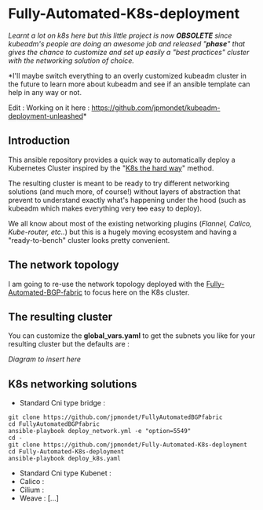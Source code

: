 # Fully-Automated-K8s-deployment

*Learnt a lot on k8s here but this little project is now **OBSOLETE** since kubeadm's people are doing an awesome job and released "**phase**" that gives the chance to customize and set up easily a "best practices" cluster with the networking solution of choice.*

*I'll maybe switch everything to an overly customized kubeadm cluster in the future to learn more about kubeadm and see if an ansible template can help in any way or not.

Edit : Working on it here : https://github.com/jpmondet/kubeadm-deployment-unleashed*  

## Introduction

This ansible repository provides a quick way to automatically deploy a Kubernetes Cluster inspired by the "[K8s the hard way](https://github.com/kelseyhightower/kubernetes-the-hard-way)" method.

The resulting cluster is meant to be ready to try different networking solutions (and much more, of course!) without layers of abstraction that prevent to understand exactly what's happening under the hood (such as kubeadm which makes everything very ~~too~~ easy to deploy).

We all know about most of the existing networking plugins (*Flannel, Calico, Kube-router, etc..*) but this is a hugely moving ecosystem and having a "ready-to-bench" cluster looks pretty convenient.

## The network topology

I am going to re-use the network topology deployed with the [Fully-Automated-BGP-fabric](https://github.com/jpmondet/Fully-Automated-BGP-fabric) to focus here on the K8s cluster.

## The resulting cluster

You can customize the **global_vars.yaml** to get the subnets you like for your resulting cluster but the defaults are : 

*Diagram to insert here*

## K8s networking solutions

* Standard Cni type bridge : 

```
git clone https://github.com/jpmondet/FullyAutomatedBGPfabric
cd FullyAutomatedBGPfabric
ansible-playbook deploy_network.yml -e "option=5549"
cd -
git clone https://github.com/jpmondet/Fully-Automated-K8s-deployment
cd Fully-Automated-K8s-deployment
ansible-playbook deploy_k8s.yaml
```

* Standard Cni type Kubenet : 
* Calico :
* Cilium :
* Weave :
[...]
